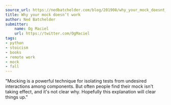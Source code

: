 ```yaml
---
source_url: https://nedbatchelder.com/blog/201908/why_your_mock_doesnt_work.html
title: Why your mock doesn’t work
author: Ned Batchelder
submitter:
    name: Og Maciel
    url: https://twitter.com/OgMaciel
tags:
- python
- stoicism
- books
- remote work
- mock
- fall
---
```


"Mocking is a powerful technique for isolating tests from undesired interactions among components. But often people find their mock isn't taking effect, and it's not clear why. Hopefully this explanation will clear things up." 
